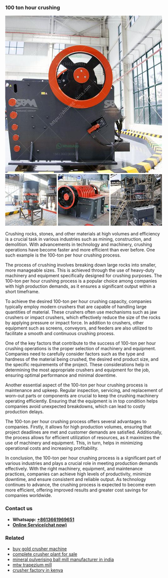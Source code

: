 <h3>100 ton hour crushing</h3><img src='1704951382.jpg' alt=''><p>Crushing rocks, stones, and other materials at high volumes and efficiency is a crucial task in various industries such as mining, construction, and demolition. With advancements in technology and machinery, crushing operations have become faster and more efficient than ever before. One such example is the 100-ton per hour crushing process.</p><p>The process of crushing involves breaking down large rocks into smaller, more manageable sizes. This is achieved through the use of heavy-duty machinery and equipment specifically designed for crushing purposes. The 100-ton per hour crushing process is a popular choice among companies with high production demands, as it ensures a significant output within a short timeframe.</p><p>To achieve the desired 100-ton per hour crushing capacity, companies typically employ modern crushers that are capable of handling large quantities of material. These crushers often use mechanisms such as jaw crushers or impact crushers, which effectively reduce the size of the rocks by applying pressure or impact force. In addition to crushers, other equipment such as screens, conveyors, and feeders are also utilized to facilitate a smooth and continuous crushing process.</p><p>One of the key factors that contribute to the success of 100-ton per hour crushing operations is the proper selection of machinery and equipment. Companies need to carefully consider factors such as the type and hardness of the material being crushed, the desired end product size, and the specific requirements of the project. These considerations help in determining the most appropriate crushers and equipment for the job, ensuring optimal performance and minimal downtime.</p><p>Another essential aspect of the 100-ton per hour crushing process is maintenance and upkeep. Regular inspection, servicing, and replacement of worn-out parts or components are crucial to keep the crushing machinery operating efficiently. Ensuring that the equipment is in top condition helps companies avoid unexpected breakdowns, which can lead to costly production delays.</p><p>The 100-ton per hour crushing process offers several advantages to companies. Firstly, it allows for high production volumes, ensuring that project deadlines are met and customer demands are satisfied. Additionally, the process allows for efficient utilization of resources, as it maximizes the use of machinery and equipment. This, in turn, helps in minimizing operational costs and increasing profitability.</p><p>In conclusion, the 100-ton per hour crushing process is a significant part of various industries and plays a crucial role in meeting production demands effectively. With the right machinery, equipment, and maintenance practices, companies can achieve high levels of productivity, minimize downtime, and ensure consistent and reliable output. As technology continues to advance, the crushing process is expected to become even more efficient, offering improved results and greater cost savings for companies worldwide.</p><h3>Contact us</h3><ul><li><strong>Whatsapp:&nbsp;<a href="https://wa.me/8613661969651">+8613661969651</a></strong></li><li><a href="https://swt.shibang-china.com/?git&amp;zhl&amp;100 ton hour crushing"><strong>Online Service(chat now)</strong></a></li></ul><h3>Related</h3><ul><li><a href='buy gold crusher machine.md'>buy gold crusher machine</a></li><li><a href='complete crusher plant for sale.md'>complete crusher plant for sale</a></li><li><a href='mineral pulverising ball mill manufacturer in india.md'>mineral pulverising ball mill manufacturer in india</a></li><li><a href='mtw trapezium mill.md'>mtw trapezium mill</a></li><li><a href='crusher factory in kenya.md'>crusher factory in kenya</a></li></ul>
